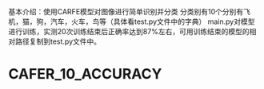 基本介绍：使用CARFE模型对图像进行简单识别并分类
分类别有10个分别有飞机，猫，狗，汽车，火车，鸟等（具体看test.py文件中的字典）
main.py对模型进行训练，实测20次训练结束后正确率达到87%左右，可用训练结束的模型的相对路径复制到test.py文件中。

# CAFER_10_ACCURACY
